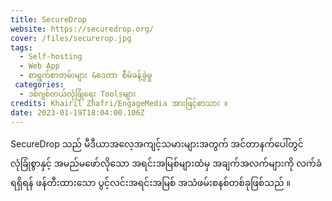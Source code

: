 ```yaml
---
title: SecureDrop
website: https://securedrop.org/
cover: /files/securerop.jpg
tags:
  - Self-hosting
  - Web App
  - စာရွက်စာတမ်းများ &ဒေတာ စီမံခန့်ခွဲမှု
 categories:
  - ဒစ်ဂျစ်တယ်လုံခြုံရေး Toolsများ
credits: Khairil Zhafri/EngageMedia အားဖြင့်စာသား ။
date: 2023-01-19T18:04:00.106Z 
---
```

SecureDrop သည် မီဒီယာအလေ့အကျင့်သမားများအတွက် အင်တာနက်ပေါ်တွင် လုံခြုံစွာနှင့် အမည်မဖော်လိုသော အရင်းအမြစ်များထံမှ အချက်အလက်များကို လက်ခံရရှိရန် ဖန်တီးထားသော ပွင့်လင်းအရင်းအမြစ် အသံဖမ်းစနစ်တစ်ခုဖြစ်သည် ။